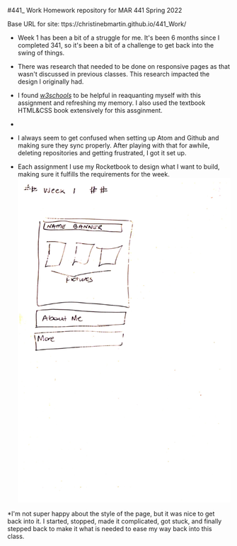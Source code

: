 #441_ Work
Homework repository for MAR 441 Spring 2022

Base URL for site: ttps://christinebmartin.github.io/441_Work/

* Week 1 has been a bit of a struggle for me.  It's been 6 months since I completed 341, so it's been a bit of a challenge to get back into the swing of things.

* There was research that needed to be done on responsive pages as that wasn't discussed in previous classes.  This research impacted the design I originally had.
* I found  *[w3schools](https://www.w3schools.com/)* to be helpful in reaquanting myself with this assignment and refreshing my memory.  I also used the textbook HTML&CSS book extensively for this assginment.
*
* I always seem to get confused when setting up Atom and Github and making sure they sync properly.  After playing with that for awhile, deleting repositories and getting frustrated, I got it set up.

* Each assignment I use my Rocketbook to design what I want to build, making sure it fulfills the requirements for the week.
![Mart 441 Homework 1 Design!](/HW1/images/441_week1_Design.jpg "Week 1 plan")

*I'm not super happy about the style of the page, but it was nice to get back into it.  I started, stopped, made it complicated, got stuck, and finally stepped back to make it what is needed to ease my way back into this class.
